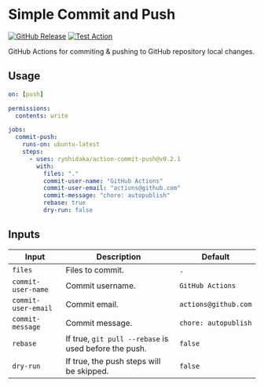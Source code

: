 # Simple Commit and Push

[![GitHub Release](https://img.shields.io/github/v/release/ryohidaka/action-commit-push)](https://github.com/ryohidaka/action-commit-push/releases/)
[![Test Action](https://github.com/ryohidaka/action-commit-push/actions/workflows/test.yml/badge.svg)](https://github.com/ryohidaka/action-commit-push/actions/workflows/test.yml)

GitHub Actions for commiting & pushing to GitHub repository local changes.

## Usage

```yml
on: [push]

permissions:
  contents: write

jobs:
  commit-push:
    runs-on: ubuntu-latest
    steps:
      - uses: ryohidaka/action-commit-push@v0.2.1
        with:
          files: "."
          commit-user-name: "GitHub Actions"
          commit-user-email: "actions@github.com"
          commit-message: "chore: autopublish"
          rebase: true
          dry-run: false
```

## Inputs

| Input               | Description                                           | Default              |
| ------------------- | ----------------------------------------------------- | -------------------- |
| `files`             | Files to commit.                                      | `.`                  |
| `commit-user-name`  | Commit username.                                      | `GitHub Actions`     |
| `commit-user-email` | Commit email.                                         | `actions@github.com` |
| `commit-message`    | Commit message.                                       | `chore: autopublish` |
| `rebase`            | If true, `git pull --rebase` is used before the push. | `false`              |
| `dry-run`           | If true, the push steps will be skipped.              | `false`              |
